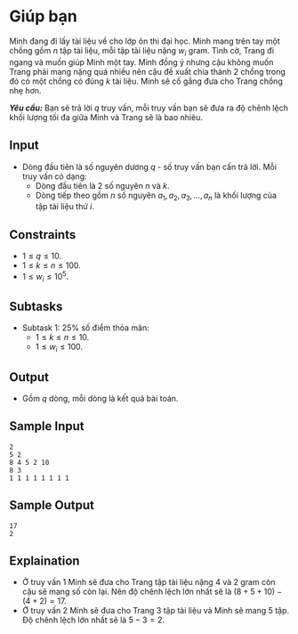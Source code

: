 # Giúp bạn

Minh đang đi lấy tài liệu về cho lớp ôn thi đại học. Minh mang trên tay một chồng gồm $n$ tập tài liệu, mỗi tập tài liệu nặng $w_i$ gram. Tình cờ, Trang đi ngang và muốn giúp Minh một tay. Minh đồng ý nhưng cậu không muốn Trang phải mang nặng quá nhiều nên cậu đề xuất chia thành $2$ chồng trong đó có một chồng có đúng $k$ tài liệu. Minh sẽ cố gắng đưa cho Trang chồng nhẹ hơn. 

***Yêu cầu:*** Bạn sẽ trả lời $q$ truy vấn, mỗi truy vấn bạn sẽ đưa ra độ chênh lệch khối lượng tối đa giữa Minh và Trang sẽ là bao nhiêu.

## Input

- Dòng đầu tiên là số nguyên dương $q$ - số truy vấn bạn cần trả lời. Mỗi truy vấn có dạng:
    - Dòng đầu tiên là $2$ số nguyên $n$ và $k$.
    - Dòng tiếp theo gồm $n$ số nguyên $a_1, a_2, a_3, \dots, a_n$ là khối lượng của tập tài liệu thứ $i$.

## Constraints

- $1 \le q \le 10$.
- $1 \le k \le n \le 100$.
- $1 \le w_i \le 10^5$.

## Subtasks

- Subtask $1$: $25\%$ số điểm thỏa mãn:
    - $1 \le k \le n \le 10$.
    - $1 \le w_i \le 100$.

## Output

- Gồm $q$ dòng, mỗi dòng là kết quả bài toán.

## Sample Input

```
2
5 2
8 4 5 2 10
8 3
1 1 1 1 1 1 1 1
```

## Sample Output

```
17
2
```

## Explaination

- Ở truy vấn $1$ Minh sẽ đưa cho Trang tập tài liệu nặng $4$ và $2$ gram còn cậu sẽ mang số còn lại. Nên độ chênh lệch lớn nhất sẽ là $(8 + 5 + 10) - (4 + 2) = 17$.
- Ở truy vấn $2$ Minh sẽ đưa cho Trang $3$ tập tài liệu và Minh sẽ mang $5$ tập. Độ chênh lệch lớn nhất sẽ là $5 - 3 = 2$.
